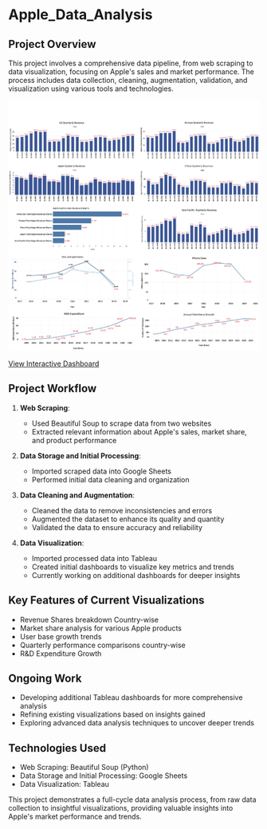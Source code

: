 # Apple_Data_Analysis

## Project Overview

This project involves a comprehensive data pipeline, from web scraping to data visualization, focusing on Apple's sales and market performance. The process includes data collection, cleaning, augmentation, validation, and visualization using various tools and technologies.

![Apple Sales Analysis Dashboard](./Apple_Data_Analysis_Dashboard.png)

[View Interactive Dashboard]([https://example.com/apple_dashboard_link](https://public.tableau.com/views/Apple_Data_Analysis/Dashboard1?:language=en-US&:sid=&:redirect=auth&:display_count=n&:origin=viz_share_link))

## Project Workflow

1. **Web Scraping**: 
   - Used Beautiful Soup to scrape data from two websites
   - Extracted relevant information about Apple's sales, market share, and product performance

2. **Data Storage and Initial Processing**:
   - Imported scraped data into Google Sheets
   - Performed initial data cleaning and organization

3. **Data Cleaning and Augmentation**:
   - Cleaned the data to remove inconsistencies and errors
   - Augmented the dataset to enhance its quality and quantity
   - Validated the data to ensure accuracy and reliability

4. **Data Visualization**:
   - Imported processed data into Tableau
   - Created initial dashboards to visualize key metrics and trends
   - Currently working on additional dashboards for deeper insights

## Key Features of Current Visualizations

- Revenue Shares breakdown Country-wise
- Market share analysis for various Apple products
- User base growth trends
- Quarterly performance comparisons country-wise
- R&D Expenditure Growth

## Ongoing Work

- Developing additional Tableau dashboards for more comprehensive analysis
- Refining existing visualizations based on insights gained
- Exploring advanced data analysis techniques to uncover deeper trends

## Technologies Used

- Web Scraping: Beautiful Soup (Python)
- Data Storage and Initial Processing: Google Sheets
- Data Visualization: Tableau

This project demonstrates a full-cycle data analysis process, from raw data collection to insightful visualizations, providing valuable insights into Apple's market performance and trends.
